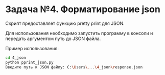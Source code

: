 # Задача №4. Форматирование json

Скрипт предоставляет функцию pretty print для JSON.

Для использования необходимо запустить программу в консоли и передать аргументом путь до JSON файла.

Пример использования:
```sh
cd 4_json
python pprint_json.py
Введите путь к JSON файлу: C:\Users\...\4_json\response.json
```
